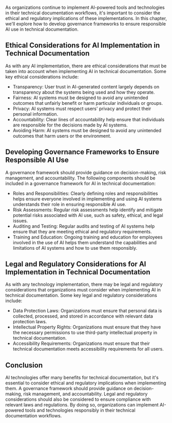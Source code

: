 
As organizations continue to implement AI-powered tools and technologies in their technical documentation workflows, it's important to consider the ethical and regulatory implications of these implementations. In this chapter, we'll explore how to develop governance frameworks to ensure responsible AI use in technical documentation.

Ethical Considerations for AI Implementation in Technical Documentation
-----------------------------------------------------------------------

As with any AI implementation, there are ethical considerations that must be taken into account when implementing AI in technical documentation. Some key ethical considerations include:

* Transparency: User trust in AI-generated content largely depends on transparency about the systems being used and how they operate.
* Fairness: AI systems must be designed to avoid any unintended outcomes that unfairly benefit or harm particular individuals or groups.
* Privacy: AI systems must respect users' privacy and protect their personal information.
* Accountability: Clear lines of accountability help ensure that individuals are responsible for the decisions made by AI systems.
* Avoiding Harm: AI systems must be designed to avoid any unintended outcomes that harm users or the environment.

Developing Governance Frameworks to Ensure Responsible AI Use
-------------------------------------------------------------

A governance framework should provide guidance on decision-making, risk management, and accountability. The following components should be included in a governance framework for AI in technical documentation:

* Roles and Responsibilities: Clearly defining roles and responsibilities helps ensure everyone involved in implementing and using AI systems understands their role in ensuring responsible AI use.
* Risk Assessments: Regular risk assessments help identify and mitigate potential risks associated with AI use, such as safety, ethical, and legal issues.
* Auditing and Testing: Regular audits and testing of AI systems help ensure that they are meeting ethical and regulatory requirements.
* Training and Education: Ongoing training and education for employees involved in the use of AI helps them understand the capabilities and limitations of AI systems and how to use them responsibly.

Legal and Regulatory Considerations for AI Implementation in Technical Documentation
------------------------------------------------------------------------------------

As with any technology implementation, there may be legal and regulatory considerations that organizations must consider when implementing AI in technical documentation. Some key legal and regulatory considerations include:

* Data Protection Laws: Organizations must ensure that personal data is collected, processed, and stored in accordance with relevant data protection laws.
* Intellectual Property Rights: Organizations must ensure that they have the necessary permissions to use third-party intellectual property in technical documentation.
* Accessibility Requirements: Organizations must ensure that their technical documentation meets accessibility requirements for all users.

Conclusion
----------

AI technologies offer many benefits for technical documentation, but it's essential to consider ethical and regulatory implications when implementing them. A governance framework should provide guidance on decision-making, risk management, and accountability. Legal and regulatory considerations should also be considered to ensure compliance with relevant laws and regulations. By doing so, organizations can implement AI-powered tools and technologies responsibly in their technical documentation workflows.
